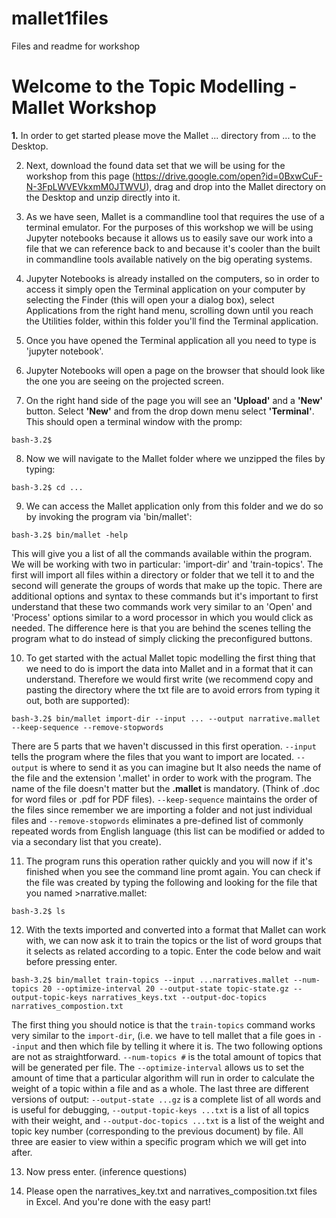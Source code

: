 # mallet1files
Files and readme for workshop

<H1>Welcome to the Topic Modelling - Mallet Workshop</H1>  

**1.** In order to get started please move the Mallet ... directory from ... to the Desktop.

2) Next, download the found data set that we will be using for the workshop from this page (https://drive.google.com/open?id=0BxwCuF-N-3FpLWVEVkxmM0JTWVU), drag and drop into the Mallet directory on the Desktop and unzip directly into it.

3) As we have seen, Mallet is a commandline tool that requires the use of a terminal emulator. For the purposes of this workshop we will be using Jupyter notebooks because it allows us to easily save our work into a file that we can reference back to and because it's cooler than the built in commandline tools available natively on the big operating systems.

4) Jupyter Notebooks is already installed on the computers, so in order to access it simply open the Terminal application on your computer by selecting the Finder (this will open your a dialog box), select Applications from the right hand menu, scrolling down until you reach the Utilities folder, within this folder you'll find the Terminal application.

5) Once you have opened the Terminal application all you need to type is 'jupyter notebook'. 

6) Jupyter Notebooks will open a page on the browser that should look like the one you are seeing on the projected screen.

7) On the right hand side of the page you will see an <b>'Upload'</b> and a <b>'New'</b> button. Select <b>'New'</b> and from the drop down menu select <b>'Terminal'</b>. This should open a terminal window with the promp:

`bash-3.2$`

8) Now we will navigate to the Mallet folder where we unzipped the files by typing:

`bash-3.2$ cd ...`

9) We can access the Mallet application only from this folder and we do so by invoking the program via 'bin/mallet':

`bash-3.2$ bin/mallet -help`

This will give you a list of all the commands available within the program. We will be working with two in particular:
'import-dir' and 'train-topics'. The first will import all files within a directory or folder that we tell it to and the second will generate the groups of words that make up the topic. There are additional options and syntax to these commands but it's important to first understand that these two commands work very similar to an 'Open' and 'Process'  options similar to a word processor in which you would click as needed. The difference here is that you are behind the scenes telling the program what to do instead of simply clicking the preconfigured buttons.

10) To get started with the actual Mallet topic modelling the first thing that we need to do is import the data into Mallet and in a format that it can understand. Therefore we would first write (we recommend copy and pasting the directory where the txt file are to avoid errors from typing it out, both are supported):

`bash-3.2$ bin/mallet import-dir --input ... --output narrative.mallet --keep-sequence --remove-stopwords`

There are 5 parts that we haven't discussed in this first operation. 
`--input` tells the program where the files that you want to import are located.
`--output` is where to send it as you can imagine but 
It also needs the name of the file and the extension '.mallet' in order to work with the program. The name of the file doesn't matter but the <b>.mallet</b> is mandatory. (Think of .doc for word files or .pdf for PDF files). 
`--keep-sequence` maintains the order of the files since remember we are importing a folder and not just individual files and 
`--remove-stopwords` eliminates a pre-defined list of commonly repeated words from English language (this list can be modified or added to via a secondary list that you create).  

11) The program runs this operation rather quickly and you will now if it's finished when you see the command line promt again. You can check if the file was created by typing the following and looking for the file that you named >narrative.mallet:

`bash-3.2$ ls`

12) With the texts imported and converted into a format that Mallet can work with, we can now ask it to train the topics or the list of word groups that it selects as related according to a topic. Enter the code below and wait before pressing enter. 

`bash-3.2$ bin/mallet train-topics --input ...narratives.mallet --num-topics 20 --optimize-interval 20 --output-state topic-state.gz --output-topic-keys narratives_keys.txt --output-doc-topics narratives_compostion.txt`

The first thing you should notice is that the `train-topics` command works very similar to the `import-dir`, (i.e. we have to tell mallet that a file goes in `--input` and then which file by telling it where it is. The two following options are not as straightforward. `--num-topics #` is the total amount of topics that will be generated per file. The `--optimize-interval` allows us to set the amount of time that a particular algorithm will run in order to calculate the weight of a topic within a file and as a whole. The last three are different versions of output: `--output-state ...gz` is a complete list of all words and is useful for debugging, `--output-topic-keys ...txt` is a list of all topics with their weight, and `--output-doc-topics ...txt` is a list of the weight and topic key number (corresponding to the previous document) by file. All three are easier to view within a specific program which we will get into after.  

13) Now press enter. (inference questions)

14) Please open the narratives_key.txt and narratives_composition.txt files in Excel. And you're done with the easy part! 

